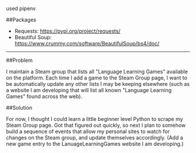 used pipenv

##Packages
- Requests: https://pypi.org/project/requests/
- Beautiful Soup: https://www.crummy.com/software/BeautifulSoup/bs4/doc/

- - - - - 
##Problem

I maintain a Steam group that lists all "Language Learning Games" available on the platform. Each time I add a game to the Steam Group page, I want to be automatically update any other lists I may be keeping elsewhere (such as a website I am developing that will list all known "Language Learning Games" found across the web).

##Solution

For now, I thought I could learn a little beginner level Python to scrape my Steam Group page. Got that figured out quickly, so next I plan to somehow build a sequence of events that allow my personal sites to watch for changes on the Steam group, and update themselves accordingly. (Add a new game entry to the LanuageLearningGames website I am developing.)